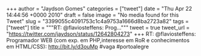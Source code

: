 
+++
author = "Jaydson Gomes"
categories = ["tweet"]
date = "Thu Apr 22 14:44:56 +0000 2010"
draft = false
image = "No media found for this Tweet"
slug = "3399055c4091753c1c4a9753a1666d8ba2723a82"
tags = ["tweet"]
title = """RT: @flaviosteffens: Prog..."""
tweet = true
tweet_url = "https://twitter.com/jaydson/status/12642804273"
+++
RT: @flaviosteffens: Programador WEB (com exp. em PHP,interesse em RoR e conhecimentos em HTML/CSS): http://bit.ly/d3ouMp #vaga #portoalegre
